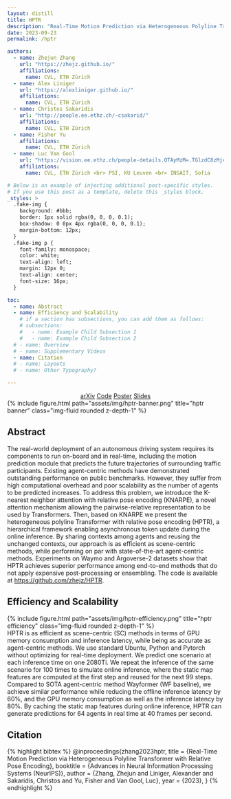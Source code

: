 ```yaml
---
layout: distill
title: HPTR
description: "Real-Time Motion Prediction via Heterogeneous Polyline Transformer with Relative Pose Encoding"
date: 2023-09-23
permalink: /hptr

authors:
  - name: Zhejun Zhang
    url: "https://zhejz.github.io/"
    affiliations:
      name: CVL, ETH Zürich
  - name: Alex Liniger
    url: "https://alexliniger.github.io/"
    affiliations:
      name: CVL, ETH Zürich
  - name: Christos Sakaridis
    url: "http://people.ee.ethz.ch/~csakarid/"
    affiliations:
      name: CVL, ETH Zürich
  - name: Fisher Yu
    affiliations:
      name: CVL, ETH Zürich
  - name: Luc Van Gool
    url: "https://vision.ee.ethz.ch/people-details.OTAyMzM=.TGlzdC8zMjcxLC0xOTcxNDY1MTc4.html"
    affiliations:
      name: CVL, ETH Zürich <br> PSI, KU Leuven <br> INSAIT, Sofia

# Below is an example of injecting additional post-specific styles.
# If you use this post as a template, delete this _styles block.
_styles: >
  .fake-img {
    background: #bbb;
    border: 1px solid rgba(0, 0, 0, 0.1);
    box-shadow: 0 0px 4px rgba(0, 0, 0, 0.1);
    margin-bottom: 12px;
  }
  .fake-img p {
    font-family: monospace;
    color: white;
    text-align: left;
    margin: 12px 0;
    text-align: center;
    font-size: 16px;
  }

toc:
  - name: Abstract
  - name: Efficiency and Scalability
    # if a section has subsections, you can add them as follows:
    # subsections:
    #   - name: Example Child Subsection 1
    #   - name: Example Child Subsection 2
  # - name: Overview
  # - name: Supplementary Videos
  - name: Citation
  # - name: Layouts
  # - name: Other Typography?

---
```

<center>
<div class="links">
<a href="https://arxiv.org/abs/2310.12970" class="btn btn-sm z-depth-1" role="button" target="_blank">arXiv</a>
<a href="https://github.com/zhejz/HPTR" class="btn btn-sm z-depth-1" role="button" target="_blank">Code</a>
<a href="/assets/pdf/hptr_poster.pdf" class="btn btn-sm z-depth-1" role="button" target="_blank">Poster</a>
<a href="/assets/pdf/hptr_slides.pdf" class="btn btn-sm z-depth-1" role="button" target="_blank">Slides</a>
</div>
</center>

<div class="row">
    <div class="col-sm mt-3 mt-md-0">
        {% include figure.html path="assets/img/hptr-banner.png" title="hptr banner" class="img-fluid rounded z-depth-1" %}
    </div>
</div>

## Abstract

The real-world deployment of an autonomous driving system requires its components to run on-board and in real-time, including the motion prediction module that predicts the future trajectories of surrounding traffic participants. Existing agent-centric methods have demonstrated outstanding performance on public benchmarks. However, they suffer from high computational overhead and poor scalability as the number of agents to be predicted increases. To address this problem, we introduce the K-nearest neighbor attention with relative pose encoding (KNARPE), a novel attention mechanism allowing the pairwise-relative representation to be used by Transformers. Then, based on KNARPE we present the heterogeneous polyline Transformer with relative pose encoding (HPTR), a hierarchical framework enabling asynchronous token update during the online inference. By sharing contexts among agents and reusing the unchanged contexts, our approach is as efficient as scene-centric methods, while performing on par with state-of-the-art agent-centric methods. Experiments on Waymo and Argoverse-2 datasets show that HPTR achieves superior performance among end-to-end methods that do not apply expensive post-processing or ensembling. The code is available at https://github.com/zhejz/HPTR.

## Efficiency and Scalability

<div class="row">
    <div class="col-sm mt-3 mt-md-0">
        {% include figure.html path="assets/img/hptr-efficiency.png" title="hptr efficiency" class="img-fluid rounded z-depth-1" %}
    </div>
</div>
HPTR is as efficient as scene-centric (SC) methods in terms of GPU memory consumption and inference latency, while being as accurate as agent-centric methods. We use standard Ubuntu, Python and Pytorch without optimizing for real-time deployment. We predict one scenario at each inference time on one 2080Ti. We repeat the inference of the same scenario for 100 times to simulate online inference, where the static map features are computed at the first step and reused for the next 99 steps. Compared to SOTA agent-centric method Wayformer (WF baseline), we achieve similar performance while reducing the offline inference latency by 60%, and the GPU memory consumption as well as the inference latency by 80%. By caching the static map features during online inference, HPTR can generate predictions for 64 agents in real time at 40 frames per second.

<!-- ## Overview
<iframe width="720" height="405" src="https://www.youtube.com/embed/bhZuPpUoiak" title="YouTube video player" frameborder="0" allow="accelerometer; autoplay; clipboard-write; encrypted-media; gyroscope; picture-in-picture" allowfullscreen></iframe> -->

## Citation

{% highlight bibtex %}
@inproceedings{zhang2023hptr,
  title = {Real-Time Motion Prediction via Heterogeneous Polyline Transformer with Relative Pose Encoding},
  booktitle = {Advances in Neural Information Processing Systems (NeurIPS)},
  author = {Zhang, Zhejun and Liniger, Alexander and Sakaridis, Christos and Yu, Fisher and Van Gool, Luc},
  year = {2023},
}
{% endhighlight %}

